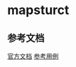 # mapsturct

## 参考文档
[官方文档](https://mapstruct.org/documentation/reference-guide/)
[参考用例](https://juejin.cn/post/6956190395319451679)